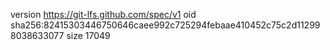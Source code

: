 version https://git-lfs.github.com/spec/v1
oid sha256:82415303446750646caee992c725294febaae410452c75c2d112998038633077
size 17049
